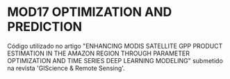 # MOD17 OPTIMIZATION AND PREDICTION
Código utilizado no artigo "ENHANCING MODIS SATELLITE GPP PRODUCT ESTIMATION IN THE AMAZON REGION THROUGH PARAMETER OPTIMIZATION AND TIME SERIES DEEP LEARNING MODELING" submetido na revista 'GIScience & Remote Sensing'.
